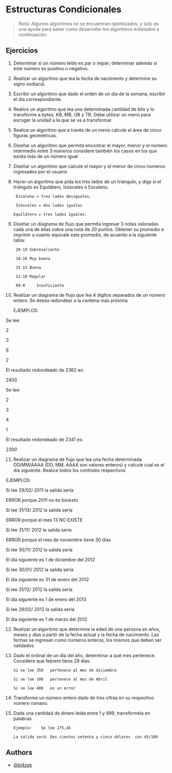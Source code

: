 
# Estructuras Condicionales

> Nota: Algunos algoritmos no se encuentran optimizados, y solo es una ayuda para saber como desarrollar los algoritmos enlistados a continuación:



## Ejercicios

1. Determinar si un número leído es par o impar; determinar además si este número es positivo o negativo.
2. Realizar un algoritmo que lea la fecha de nacimiento y determine su signo zodiacal.
3. Escribir un algoritmo que dado el orden de un día de la semana, escribir el  día correspondiente.
4. Realice un algoritmo que lea una determinada cantidad de bits y lo transforme a bytes, KB, MB, GB y TB.  Debe utilizar un menú para escoger la unidad a la que se va a transformar.
5. Realice un algoritmo que a través de un menú calcule el área de cinco figuras geométricas.
6. Diseñar un algoritmo que permita encontrar el mayor, menor y el número intermedio entre 3 números considere también los casos en los que exista más de un número igual
7. Diseñar un algoritmo que calcule el mayor y el menor de cinco números ingresados por el usuario
8. Hacer un algoritmo que pida los tres lados de un triángulo, y diga si el triángulo es Equilátero, Isósceles o Escaleno.
        
        Escaleno = tres lados desiguales.

        Isósceles = dos lados iguales

       Equilátero = tres lados iguales.

9. Diseñar un diagrama de flujo que permita ingresar 3 notas valoradas cada una de ellas sobre una nota de 20 puntos. Obtener su promedio e imprimir  a cuanto equivale este promedio, de acuerdo a la siguiente tabla:

        20-19 Sobresaliente

        18-16 Muy buena

        15-13 Buena

        12-10 Regular

        09-0     Insuficiente
10. Realizar un diagrama de flujo que lea 4 dígitos separados de un número entero.  Se desea redondear a la centena más próxima

     EJEMPLOS:

Se lee:

2

3

6

2

El resultado redondeado de 2362 es:

2400

Se lee:

2

3

4

1

El resultado redondeado de 2341 es:

2300

11. Realizar un diagrama de flujo que lea una fecha determinada DD/MM/AAAA (DD, MM, AAAA son valores enteros) y calcule cual es el día siguiente.  Realice todos los controles respectivos

EJEMPLOS:

Si lee 29/02/ 2011    la salida sería 

ERROR  porque 2011 no es bisiesto 

Si lee 31/13/ 2012    la salida sería 

ERROR  porque  el mes 13 NO EXISTE 

Si lee 31/11/ 2012    la salida sería 

ERROR  porque  el mes de noviembre tiene 30 días

Si lee 30/11/ 2012    la salida sería 

El día siguiente es 1 de diciembre del 2012

Si lee 30/01/ 2012    la salida sería 

El día siguiente es 31 de enero del 2012

Si lee 31/12/ 2012    la salida sería 

El día siguiente es 1 de enero del 2013

Si lee 29/02/ 2012    la salida sería 

El día siguiente es 1 de marzo del 2012

12. Realizar un algoritmo que determine la edad de una persona en años, meses y días a partir de la fecha actual y la fecha de nacimiento.  Las fechas se ingresan como números enteros, los mismos que deben ser validados

13. Dado el ordinal de un día del año, determinar a qué mes pertenece.  Considere que febrero tiene 28 días.

        Si se lee 350   pertenece al mes de diciembre

        Si se lee 100   pertenece al mes de Abril

        Si se lee 400   es un error

 

14. Transforme un número entero dado de tres cifras en su respectivo número romano.

 

15. Dada  una cantidad de dinero leída entre 1 y 999, transfórmela en palabras

        Ejemplo:    Se lee 275,45

        La salida será: Dos cientos setenta y cinco dólares  con 45/100
 

## Authors

- [@bl4zek](https://www.github.com/bl4zek)
